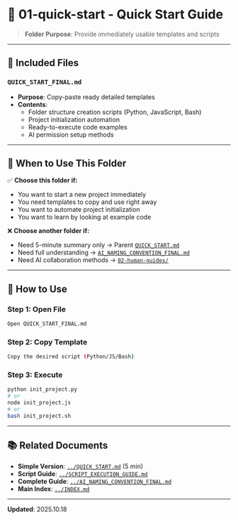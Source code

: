 # 📁 01-quick-start - Quick Start Guide

> **Folder Purpose**: Provide immediately usable templates and scripts

---

## 📄 Included Files

### `QUICK_START_FINAL.md`
- **Purpose**: Copy-paste ready detailed templates
- **Contents**:
  - Folder structure creation scripts (Python, JavaScript, Bash)
  - Project initialization automation
  - Ready-to-execute code examples
  - AI permission setup methods

---

## 🎯 When to Use This Folder

✅ **Choose this folder if:**
- You want to start a new project immediately
- You need templates to copy and use right away
- You want to automate project initialization
- You want to learn by looking at example code

❌ **Choose another folder if:**
- Need 5-minute summary only → Parent [`QUICK_START.md`](../QUICK_START.md)
- Need full understanding → [`AI_NAMING_CONVENTION_FINAL.md`](../AI_NAMING_CONVENTION_FINAL.md)
- Need AI collaboration methods → [`02-human-guides/`](../02-human-guides/)

---

## 🚀 How to Use

### Step 1: Open File
```bash
Open QUICK_START_FINAL.md
```

### Step 2: Copy Template
```bash
Copy the desired script (Python/JS/Bash)
```

### Step 3: Execute
```bash
python init_project.py
# or
node init_project.js
# or
bash init_project.sh
```

---

## 📚 Related Documents

- **Simple Version**: [`../QUICK_START.md`](../QUICK_START.md) (5 min)
- **Script Guide**: [`../SCRIPT_EXECUTION_GUIDE.md`](../SCRIPT_EXECUTION_GUIDE.md)
- **Complete Guide**: [`../AI_NAMING_CONVENTION_FINAL.md`](../AI_NAMING_CONVENTION_FINAL.md)
- **Main Index**: [`../INDEX.md`](../INDEX.md)

---

**Updated**: 2025.10.18
